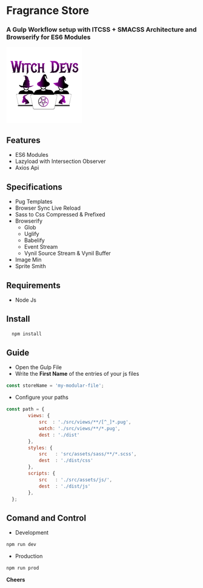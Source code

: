 # Fragrance Store
 ### A Gulp Workflow setup with **ITCSS + SMACSS Architecture** and **Browserify for ES6 Modules**
 ![Witch Devs](https://raw.githubusercontent.com/CrisFeit/Fragrance-Store/master/src/assets/img/WicthDevs.png)
## Features
* ES6 Modules
* Lazyload with Intersection Observer
* Axios Api

## Specifications
 * Pug Templates
 * Browser Sync Live Reload
 * Sass to Css Compressed & Prefixed
 * Browserify
    * Glob
    * Uglify
    * Babelify
    * Event Stream
    * Vynil Source Stream & Vynil Buffer
  * Image Min
  * Sprite Smith

## Requirements
* Node Js
## Install
```bash
  npm install
```
## Guide
- Open the Gulp File
- Write the **First Name** of the entries of your js files
```javascript
const storeName = 'my-modular-file';
```
- Configure your paths 
```javascript
const path = {
        views: {
            src  : './src/views/**/[^_]*.pug',
            watch: './src/views/**/*.pug',
            dest : './dist'
        },
        styles: {
            src   : 'src/assets/sass/**/*.scss',
            dest  : './dist/css'
        },
        scripts: {
            src   : './src/assets/js/',
            dest  : './dist/js'
        },
  };
```
## Comand and Control
- Development
```bash
npm run dev
```
- Production
```bash
npm run prod
```

**Cheers**
